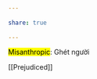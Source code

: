 ---  
share: true  
---  
<mark class="hltr-grey-gainsboro">Misanthropic</mark>: Ghét người   
[[Prejudiced]]